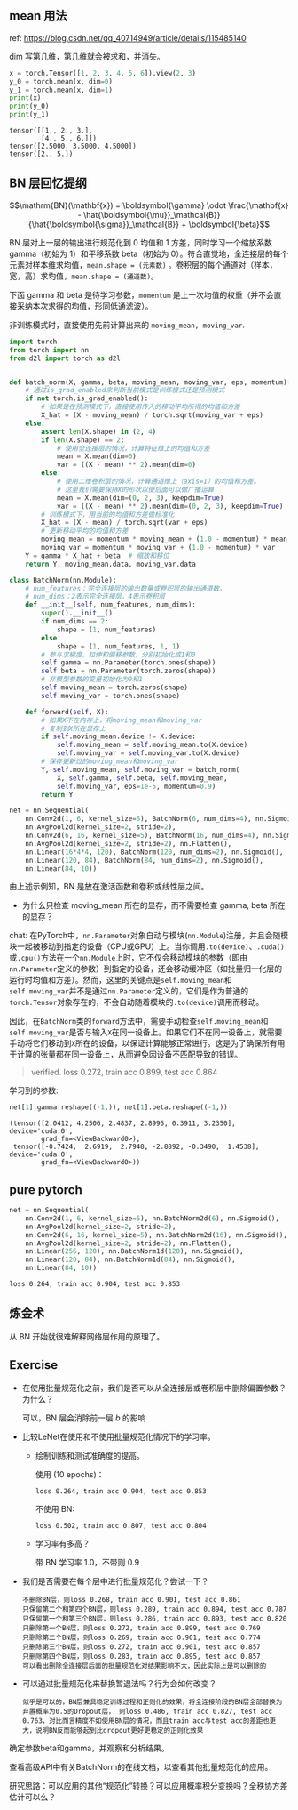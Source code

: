 ## mean 用法

ref: https://blog.csdn.net/qq_40714949/article/details/115485140

dim 写第几维，第几维就会被求和，并消失。

```py
x = torch.Tensor([1, 2, 3, 4, 5, 6]).view(2, 3)
y_0 = torch.mean(x, dim=0)
y_1 = torch.mean(x, dim=1)
print(x)
print(y_0)
print(y_1)
```

```
tensor([[1., 2., 3.],
        [4., 5., 6.]])
tensor([2.5000, 3.5000, 4.5000])
tensor([2., 5.])
```

## BN 层回忆提纲

$$\mathrm{BN}(\mathbf{x}) = \boldsymbol{\gamma} \odot \frac{\mathbf{x} - \hat{\boldsymbol{\mu}}_\mathcal{B}}{\hat{\boldsymbol{\sigma}}_\mathcal{B}} + \boldsymbol{\beta}$$

BN 层对上一层的输出进行规范化到 0 均值和 1 方差，同时学习一个缩放系数 gamma（初始为 1）和平移系数 beta（初始为 0）。符合直觉地，全连接层的每个元素对样本维求均值，`mean.shape = (元素数)` 。卷积层的每个通道对（样本，宽，高）求均值，`mean.shape = (通道数)`。

下面 gamma 和 beta 是待学习参数，`momentum` 是上一次均值的权重（并不会直接采纳本次求得的均值，形同低通滤波）。

非训练模式时，直接使用先前计算出来的 `moving_mean, moving_var`.

```py
import torch
from torch import nn
from d2l import torch as d2l


def batch_norm(X, gamma, beta, moving_mean, moving_var, eps, momentum):
    # 通过is_grad_enabled来判断当前模式是训练模式还是预测模式
    if not torch.is_grad_enabled():
        # 如果是在预测模式下，直接使用传入的移动平均所得的均值和方差
        X_hat = (X - moving_mean) / torch.sqrt(moving_var + eps)
    else:
        assert len(X.shape) in (2, 4)
        if len(X.shape) == 2:
            # 使用全连接层的情况，计算特征维上的均值和方差
            mean = X.mean(dim=0)
            var = ((X - mean) ** 2).mean(dim=0)
        else:
            # 使用二维卷积层的情况，计算通道维上（axis=1）的均值和方差。
            # 这里我们需要保持X的形状以便后面可以做广播运算
            mean = X.mean(dim=(0, 2, 3), keepdim=True)
            var = ((X - mean) ** 2).mean(dim=(0, 2, 3), keepdim=True)
        # 训练模式下，用当前的均值和方差做标准化
        X_hat = (X - mean) / torch.sqrt(var + eps)
        # 更新移动平均的均值和方差
        moving_mean = momentum * moving_mean + (1.0 - momentum) * mean
        moving_var = momentum * moving_var + (1.0 - momentum) * var
    Y = gamma * X_hat + beta  # 缩放和移位
    return Y, moving_mean.data, moving_var.data

class BatchNorm(nn.Module):
    # num_features：完全连接层的输出数量或卷积层的输出通道数。
    # num_dims：2表示完全连接层，4表示卷积层
    def __init__(self, num_features, num_dims):
        super().__init__()
        if num_dims == 2:
            shape = (1, num_features)
        else:
            shape = (1, num_features, 1, 1)
        # 参与求梯度，拉伸和偏移参数，分别初始化成1和0
        self.gamma = nn.Parameter(torch.ones(shape))
        self.beta = nn.Parameter(torch.zeros(shape))
        # 非模型参数的变量初始化为0和1
        self.moving_mean = torch.zeros(shape)
        self.moving_var = torch.ones(shape)

    def forward(self, X):
        # 如果X不在内存上，将moving_mean和moving_var
        # 复制到X所在显存上
        if self.moving_mean.device != X.device:
            self.moving_mean = self.moving_mean.to(X.device)
            self.moving_var = self.moving_var.to(X.device)
        # 保存更新过的moving_mean和moving_var
        Y, self.moving_mean, self.moving_var = batch_norm(
            X, self.gamma, self.beta, self.moving_mean,
            self.moving_var, eps=1e-5, momentum=0.9)
        return Y

net = nn.Sequential(
    nn.Conv2d(1, 6, kernel_size=5), BatchNorm(6, num_dims=4), nn.Sigmoid(),
    nn.AvgPool2d(kernel_size=2, stride=2),
    nn.Conv2d(6, 16, kernel_size=5), BatchNorm(16, num_dims=4), nn.Sigmoid(),
    nn.AvgPool2d(kernel_size=2, stride=2), nn.Flatten(),
    nn.Linear(16*4*4, 120), BatchNorm(120, num_dims=2), nn.Sigmoid(),
    nn.Linear(120, 84), BatchNorm(84, num_dims=2), nn.Sigmoid(),
    nn.Linear(84, 10))
```

由上述示例知，BN 是放在激活函数和卷积或线性层之间。

- 为什么只检查 moving_mean 所在的显存，而不需要检查 gamma, beta 所在的显存？

chat: 在PyTorch中，`nn.Parameter`对象自动与模块(`nn.Module`)注册，并且会随模块一起被移动到指定的设备（CPU或GPU）上。当你调用`.to(device)`、`.cuda()`或`.cpu()`方法在一个`nn.Module`上时，它不仅会移动模块的参数（即由`nn.Parameter`定义的参数）到指定的设备，还会移动缓冲区（如批量归一化层的运行时均值和方差）。然而，这里的关键点是`self.moving_mean`和`self.moving_var`并不是通过`nn.Parameter`定义的，它们是作为普通的`torch.Tensor`对象存在的，不会自动随着模块的`.to(device)`调用而移动。

因此，在`BatchNorm`类的`forward`方法中，需要手动检查`self.moving_mean`和`self.moving_var`是否与输入`X`在同一设备上。如果它们不在同一设备上，就需要手动将它们移动到`X`所在的设备，以保证计算能够正常进行。这是为了确保所有用于计算的张量都在同一设备上，从而避免因设备不匹配导致的错误。

> verified. loss 0.272, train acc 0.899, test acc 0.864

学习到的参数:

```py
net[1].gamma.reshape((-1,)), net[1].beta.reshape((-1,))
```

```
(tensor([2.0412, 4.2506, 2.4837, 2.8996, 0.3911, 3.2350], device='cuda:0',
        grad_fn=<ViewBackward0>),
 tensor([-0.7424,  2.6919,  2.7948, -2.8892, -0.3490,  1.4538], device='cuda:0',
        grad_fn=<ViewBackward0>))
```

## pure pytorch

```py
net = nn.Sequential(
    nn.Conv2d(1, 6, kernel_size=5), nn.BatchNorm2d(6), nn.Sigmoid(),
    nn.AvgPool2d(kernel_size=2, stride=2),
    nn.Conv2d(6, 16, kernel_size=5), nn.BatchNorm2d(16), nn.Sigmoid(),
    nn.AvgPool2d(kernel_size=2, stride=2), nn.Flatten(),
    nn.Linear(256, 120), nn.BatchNorm1d(120), nn.Sigmoid(),
    nn.Linear(120, 84), nn.BatchNorm1d(84), nn.Sigmoid(),
    nn.Linear(84, 10))
```

```
loss 0.264, train acc 0.904, test acc 0.853
```

## 炼金术

从 BN 开始就很难解释网络层作用的原理了。

## Exercise

- 在使用批量规范化之前，我们是否可以从全连接层或卷积层中删除偏置参数？为什么？

    可以，BN 层会消除前一层 $b$ 的影响

- 比较LeNet在使用和不使用批量规范化情况下的学习率。
    - 绘制训练和测试准确度的提高。

        使用 (10 epochs)：

        ```
        loss 0.264, train acc 0.904, test acc 0.853
        ```

        不使用 BN:

        ```
        loss 0.502, train acc 0.807, test acc 0.804
        ```

    - 学习率有多高？

        带 BN 学习率 1.0，不带则 0.9

- 我们是否需要在每个层中进行批量规范化？尝试一下？

    ```
    不删除BN层，则loss 0.268, train acc 0.901, test acc 0.861
    只保留第二个和第四个BN层，则loss 0.289, train acc 0.894, test acc 0.787
    只保留第一个和第三个BN层，则loss 0.286, train acc 0.893, test acc 0.820
    只删除第一个BN层，则loss 0.272, train acc 0.899, test acc 0.769
    只删除第二个BN层，则loss 0.269, train acc 0.901, test acc 0.774
    只删除第三个BN层，则loss 0.272, train acc 0.901, test acc 0.857
    只删除第四个BN层，则loss 0.283, train acc 0.895, test acc 0.857
    可以看出删除全连接层后面的批量规范化对结果影响不大，因此实际上是可以删除的
    ```

- 可以通过批量规范化来替换暂退法吗？行为会如何改变？

    ```
    似乎是可以的，BN层兼具稳定训练过程和正则化的效果，将全连接阶段的BN层全部替换为弃置概率为0.5的Dropout层， 则loss 0.486, train acc 0.827, test acc 0.763，对比而言精度不如使用BN层的情况，而且train acc与test acc的差距也更大，说明BN反而能够起到比dropout更好更稳定的正则化效果
    ```

确定参数beta和gamma，并观察和分析结果。

查看高级API中有关BatchNorm的在线文档，以查看其他批量规范化的应用。

研究思路：可以应用的其他“规范化”转换？可以应用概率积分变换吗？全秩协方差估计可以么？
